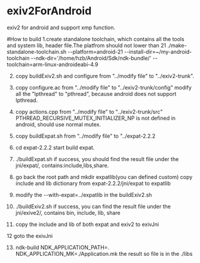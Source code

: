 # exiv2ForAndroid
exiv2 for android and support xmp function.

#How to build
1.create standalone toolchain, which contains all the tools and system lib, header file.The platfrom should not lower than 21
./make-standalone-toolchain.sh --platform=android-21 --install-dir=~/my-android-toolchain --ndk-dir='/home/hzb/Android/Sdk/ndk-bundle/' --toolchain=arm-linux-androideabi-4.9

2. copy buildExiv2.sh and configure from "../modify file" to "../exiv2-trunk".

3. copy configure.ac from "../modify file" to "../exiv2-trunk/config"
	modify all the "lpthread" to "pthread", because android does not support lpthread.

4. copy actions.cpp from "../modify file" to "../exiv2-trunk/src"
	PTHREAD_RECURSIVE_MUTEX_INITIALIZER_NP is not defined in android, should use normal mutex.

5. copy buildExpat.sh from "../modify file" to "../expat-2.2.2

6. cd expat-2.2.2
	start build expat.
	
	
7. ./buildExpat.sh
	if success, you should find the result file under the jni/expat/, contains:include,libs,share.
	
8. go back the root path and mkdir expatlib(you can defined custom)
	copy include and lib dictionary from expat-2.2.2/jni/expat to expatlib
	
9. modify the --with-expat=../expatlib in the buildExiv2.sh

10. ./buildExiv2.sh
	if success, you can find the result file under the jni/exive2/, contains bin, include, lib, share

11. copy the include and lib of both expat and exiv2 to exivJni

12 goto the exivJni

13. ndk-build NDK_APPLICATION_PATH=. NDK_APPLICATION_MK=./Application.mk
	the result so file is in the ./libs
 
